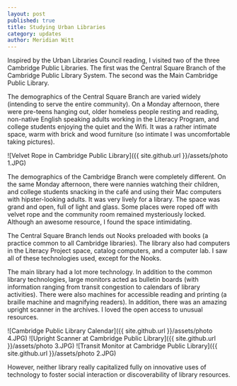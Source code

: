 ```yaml
---
layout: post
published: true
title: Studying Urban Libraries
category: updates
author: Meridian Witt
---
```


<style>
img{height:150px; display:block; float:left; margin:20px;} 
</style>

Inspired by the Urban Libraries Council reading, I visited two of the three Cambridge Public Libraries. The first was the Central Square Branch of the Cambridge Public Library System. The second was the Main Cambridge Public Library. 

The demographics of the Central Square Branch are varied widely (intending to serve the entire community). On a Monday afternoon, there were pre-teens hanging out, older homeless people resting and reading, non-native English speaking adults working in the Literacy Program, and college students enjoying the quiet and the Wifi.   It was a rather intimate space, warm with brick and wood furniture (so intimate I was uncomfortable taking pictures). 

![Velvet Rope in Cambridge Public Library]({{ site.github.url }}/assets/photo 1.JPG)

The demographics of the Cambridge Branch were completely different. On the same Monday afternoon, there were nannies watching their children, and college students snacking in the café and using their Mac computers with hipster-looking adults. It was very lively for a library. The space was grand and open, full of light and glass. Some places were roped off with velvet rope and the community room remained mysteriously locked. Although an awesome resource, I found the space intimidating. 

The Central Square Branch lends out Nooks preloaded with books (a practice common to all Cambridge libraries). The library also had computers in the Literacy Project space, catalog computers, and a computer lab. I saw all of these technologies used, except for the Nooks. 

The main library had a lot more technology. In addition to the common library technologies, large monitors acted as bulletin boards (with information ranging from transit congestion to calendars of library activities). There were also machines for accessible reading and printing (a braille machine and magnifying readers). In addition, there was an amazing upright scanner in the archives. I loved the open access to unusual resources. 

![Cambridge Public Library Calendar]({{ site.github.url }}/assets/photo 4.JPG)
![Upright Scanner at Cambridge Public Library]({{ site.github.url }}/assets/photo 3.JPG)
![Transit Monitor at Cambridge Public Library]({{ site.github.url }}/assets/photo 2.JPG)

However, neither library really capitalized fully on innovative uses of technology to foster social interaction or discoverability of library resources. 